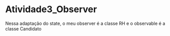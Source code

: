 # Atividade3_Observer
Nessa adaptação do state, o meu observer é a classe RH e o observable é a classe Candidato
